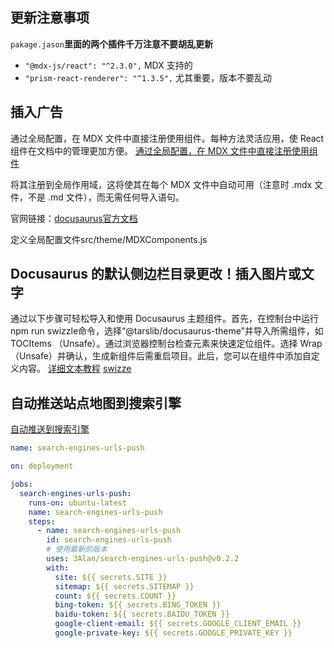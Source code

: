## 更新注意事项

`pakage.jason`**里面的两个插件千万注意不要胡乱更新**

- `"@mdx-js/react": "^2.3.0",` MDX 支持的
- `"prism-react-renderer": "^1.3.5",` 尤其重要，版本不要乱动

## 插入广告
通过全局配置，在 MDX 文件中直接注册使用组件。每种方法灵活应用，使 React 组件在文档中的管理更加方便。
[通过全局配置，在 MDX 文件中直接注册使用组件](https://jsnoteclub.com/blog/how-to-import-component-content-in-docusaurus/)

将其注册到全局作用域，这将使其在每个 MDX 文件中自动可用（注意时 .mdx 文件，不是 .md 文件），而无需任何导入语句。

官网链接：[docusaurus官方文档](https://docusaurus.io/zh-CN/docs/next/markdown-features/react#mdx-component-scope)

定义全局配置文件src/theme/MDXComponents.js

## Docusaurus 的默认侧边栏目录更改！插入图片或文字
通过以下步骤可轻松导入和使用 Docusaurus 主题组件。首先，在控制台中运行npm run swizzle命令，选择“@tarslib/docusaurus-theme”并导入所需组件，如 TOCItems （Unsafe）。通过浏览器控制台检查元素来快速定位组件。选择 Wrap （Unsafe）并确认，生成新组件后需重启项目。此后，您可以在组件中添加自定义内容。
[详细文本教程](https://jsnoteclub.com/blog/how-to-change-default-sidebar-docusaurus/)
[swizze](https://docusaurus.io/zh-CN/docs/swizzling)

## 自动推送站点地图到搜索引擎
[自动推送到搜索引擎](https://www.alanwang.site/posts/blog-guides/docusaurus-search-engines-urls-push)

``` YAML
name: search-engines-urls-push

on: deployment

jobs:
  search-engines-urls-push:
    runs-on: ubuntu-latest
    name: search-engines-urls-push
    steps:
      - name: search-engines-urls-push
        id: search-engines-urls-push
        # 使用最新的版本
        uses: 3Alan/search-engines-urls-push@v0.2.2
        with:
          site: ${{ secrets.SITE }}
          sitemap: ${{ secrets.SITEMAP }}
          count: ${{ secrets.COUNT }}
          bing-token: ${{ secrets.BING_TOKEN }}
          baidu-token: ${{ secrets.BAIDU_TOKEN }}
          google-client-email: ${{ secrets.GOOGLE_CLIENT_EMAIL }}
          google-private-key: ${{ secrets.GOOGLE_PRIVATE_KEY }}
```